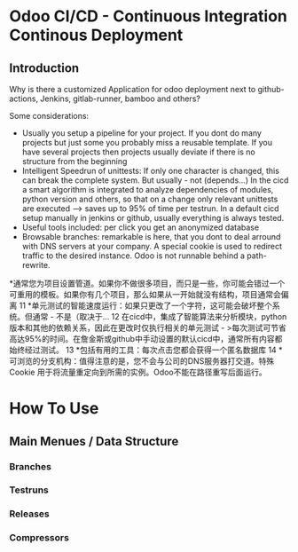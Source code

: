 # Odoo CI/CD - Continuous Integration Continous Deployment

## Introduction

Why is there a customized Application for odoo deployment next to github-actions,
Jenkins, gitlab-runner, bamboo and others?

Some considerations:

* Usually you setup a pipeline for your project. If you dont do many projects but just some you probably miss a reusable template. If you have several projects then projects usually deviate if there is no structure from the beginning
* Intelligent Speedrun of unittests: If only one character is changed, this can break the complete system. But usually - not (depends...)
In the cicd a smart algorithm is integrated to analyze dependencies of modules, python version and others, so that on a change only relevant unittests are executed --> saves up to 95% of time per testrun. In a default cicd setup manually in jenkins or github, usually everything is always tested.
* Useful tools included: per click you get an anonymized database
* Browsable branches: remarkable is here, that you dont to deal arround with DNS servers at your company. A special cookie is used to redirect traffic to the desired instance. Odoo is not runnable behind a path-rewrite.


*通常您为项目设置管道。如果你不做很多项目，而只是一些，你可能会错过一个可重用的模板。如果你有几个项目，那么如果从一开始就没有结构，项目通常会偏离
11
*单元测试的智能速度运行：如果只更改了一个字符，这可能会破坏整个系统。但通常 - 不是（取决于...
12
在cicd中，集成了智能算法来分析模块，python版本和其他的依赖关系，因此在更改时仅执行相关的单元测试 - >每次测试可节省高达95%的时间。在詹金斯或github中手动设置的默认cicd中，通常所有内容都始终经过测试。
13
*包括有用的工具：每次点击您都会获得一个匿名数据库
14
*可浏览的分支机构：值得注意的是，您不会与公司的DNS服务器打交道。特殊 Cookie 用于将流量重定向到所需的实例。Odoo不能在路径重写后面运行。

# How To Use

## Main Menues / Data Structure

### Branches

### Testruns

### Releases

### Compressors
